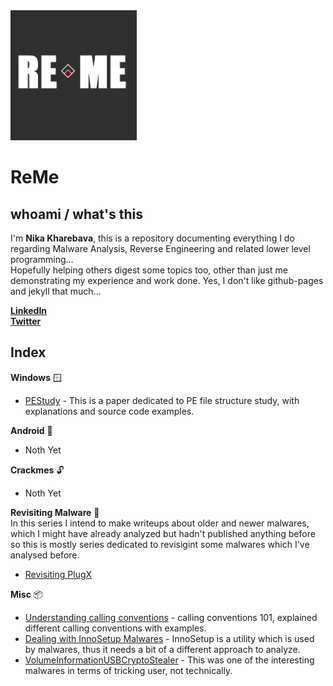 <img src="/_storage/_img/ReMeLogo.png" width="40%"/>

# ReMe
## whoami / what's this

I'm **Nika Kharebava**, this is a repository documenting everything I do regarding Malware Analysis, Reverse Engineering and related lower level programming...  
Hopefully helping others digest some topics too, other than just me demonstrating my experience and work done.
Yes, I don't like github-pages and jekyll that much...


**[LinkedIn](https://www.linkedin.com/in/nkharebava/)**  
**[Twitter](https://twitter.com/kharebava_nika)**  

## Index
**Windows** :window:
- [PEStudy](/_writeups/Windows/PEStudy.md) - This is a paper dedicated to PE file structure study, with explanations and source code examples.

**Android** :iphone:	
- Noth Yet  

**Crackmes** :unlock:
- Noth Yet  


**Revisiting Malware** :microbe:  
In this series I intend to make writeups about older and newer malwares, which I might have already analyzed but hadn't published anything before so this is mostly series dedicated to revisigint some malwares which I've analysed before.
- [Revisiting PlugX](/_writeups/RevisitingMalware/RevisitingPlugx.md)

**Misc** :package:	
- [Understanding calling conventions](/_writeups/_misc/UnderstandingCallingConventions.md) - calling conventions 101, explained different calling conventions with examples.
- [Dealing with InnoSetup Malwares](/_writeups/_misc/DealingWithInnoSetup.md) - InnoSetup is a utility which is used by malwares, thus it needs a bit of a different approach to analyze.
- [VolumeInformationUSBCryptoStealer](/_writeups/_misc/VolumeInformationUSBCryptoStealer.md) - This was one of the interesting malwares in terms of tricking user, not technically.
